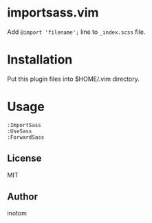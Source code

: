 # importsass.vim

Add `@import 'filename';` line to `_index.scss` file.

# Installation

Put this plugin files into $HOME/.vim directory.

# Usage

```vim
:ImportSass
:UseSass
:ForwardSass
```

## License

MIT


## Author

inotom
